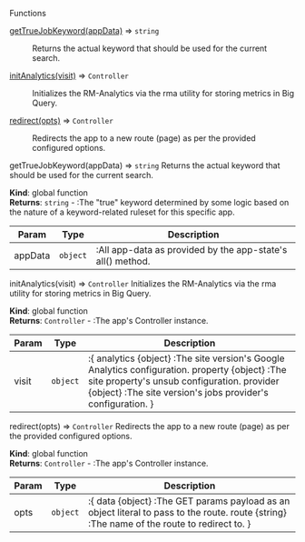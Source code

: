  Functions

<dl>
<dt><a href="#getTrueJobKeyword">getTrueJobKeyword(appData)</a> ⇒ <code>string</code></dt>
<dd><p>Returns the actual keyword that should be used for the current search.</p>
</dd>
<dt><a href="#initAnalytics">initAnalytics(visit)</a> ⇒ <code>Controller</code></dt>
<dd><p>Initializes the RM-Analytics via the rma utility for storing metrics in Big Query.</p>
</dd>
<dt><a href="#redirect">redirect(opts)</a> ⇒ <code>Controller</code></dt>
<dd><p>Redirects the app to a new route (page) as per the provided configured options.</p>
</dd>
</dl>

<a name="getTrueJobKeyword"></a>
 getTrueJobKeyword(appData) ⇒ <code>string</code>
Returns the actual keyword that should be used for the current search.

**Kind**: global function  
**Returns**: <code>string</code> - :The "true" keyword determined by some logic based on the nature of a
     keyword-related ruleset for this specific app.  

| Param | Type | Description |
| --- | --- | --- |
| appData | <code>object</code> | :All app-data as provided by the app-state's all() method. |

<a name="initAnalytics"></a>
 initAnalytics(visit) ⇒ <code>Controller</code>
Initializes the RM-Analytics via the rma utility for storing metrics in Big Query.

**Kind**: global function  
**Returns**: <code>Controller</code> - :The app's Controller instance.  

| Param | Type | Description |
| --- | --- | --- |
| visit | <code>object</code> | :{          analytics {object} :The site version's Google Analytics configuration.          property {object} :The site property's unsub configuration.          provider {object} :The site version's jobs provider's configuration.      } |

<a name="redirect"></a>
 redirect(opts) ⇒ <code>Controller</code>
Redirects the app to a new route (page) as per the provided configured options.

**Kind**: global function  
**Returns**: <code>Controller</code> - :The app's Controller instance.  

| Param | Type | Description |
| --- | --- | --- |
| opts | <code>object</code> | :{          data {object} :The GET params payload as an object literal to pass to the route.          route {string} :The name of the route to redirect to.      } |

